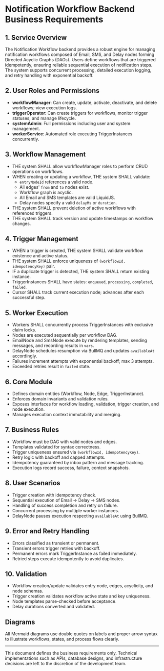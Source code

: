 # Notification Workflow Backend Business Requirements

## 1. Service Overview
The Notification Workflow backend provides a robust engine for managing notification workflows composed of Email, SMS, and Delay nodes forming Directed Acyclic Graphs (DAGs). Users define workflows that are triggered idempotently, ensuring reliable sequential execution of notification steps. The system supports concurrent processing, detailed execution logging, and retry handling with exponential backoff.

## 2. User Roles and Permissions
- **workflowManager**: Can create, update, activate, deactivate, and delete workflows; view execution logs.
- **triggerOperator**: Can create triggers for workflows, monitor trigger statuses, and manage lifecycle.
- **systemAdmin**: Full permissions including user and system management.
- **workerService**: Automated role executing TriggerInstances concurrently.

## 3. Workflow Management
- THE system SHALL allow workflowManager roles to perform CRUD operations on workflows.
- WHEN creating or updating a workflow, THE system SHALL validate:
  - `entryNodeId` references a valid node.
  - All edges' `from` and `to` nodes exist.
  - Workflow graph is acyclic.
  - All Email and SMS templates are valid LiquidJS.
  - Delay nodes specify a valid `delayMs` or `duration`.
- THE system SHALL prevent deletion of active workflows with referenced triggers.
- THE system SHALL track version and update timestamps on workflow changes.

## 4. Trigger Management
- WHEN a trigger is created, THE system SHALL validate workflow existence and active status.
- THE system SHALL enforce uniqueness of `(workflowId, idempotencyKey)` pair.
- IF a duplicate trigger is detected, THE system SHALL return existing instance.
- TriggerInstances SHALL have states: `enqueued`, `processing`, `completed`, `failed`.
- Cursor SHALL track current execution node; advances after each successful step.

## 5. Worker Execution
- Workers SHALL concurrently process TriggerInstances with exclusive claim locks.
- Nodes are executed sequentially per workflow DAG.
- EmailNode and SmsNode execute by rendering templates, sending messages, and recording results in `vars`.
- DelayNode schedules resumption via BullMQ and updates `availableAt` accordingly.
- Failures increment attempts with exponential backoff; max 3 attempts.
- Exceeded retries result in `failed` state.

## 6. Core Module
- Defines domain entities (Workflow, Node, Edge, TriggerInstance).
- Enforces domain invariants and validation rules.
- Exposes interfaces for workflow loading, validation, trigger creation, and node execution.
- Manages execution context immutability and merging.

## 7. Business Rules
- Workflow must be DAG with valid nodes and edges.
- Templates validated for syntax correctness.
- Trigger uniqueness ensured via `(workflowId, idempotencyKey)`.
- Retry logic with backoff and capped attempts.
- Idempotency guaranteed by inbox pattern and message tracking.
- Execution logs record success, failure, context snapshots.

## 8. User Scenarios
- Trigger creation with idempotency check.
- Sequential execution of Email → Delay → SMS nodes.
- Handling of success completion and retry on failure.
- Concurrent processing by multiple worker instances.
- DelayNode pauses execution respecting `availableAt` using BullMQ.

## 9. Error and Retry Handling
- Errors classified as transient or permanent.
- Transient errors trigger retries with backoff.
- Permanent errors mark TriggerInstance as failed immediately.
- Retried steps execute idempotently to avoid duplicates.

## 10. Validation
- Workflow creation/update validates entry node, edges, acyclicity, and node schemas.
- Trigger creation validates workflow active state and key uniqueness.
- Node templates parse-checked before acceptance.
- Delay durations converted and validated.

## Diagrams
All Mermaid diagrams use double quotes on labels and proper arrow syntax to illustrate workflows, states, and process flows clearly.

---

This document defines the business requirements only. Technical implementations such as APIs, database designs, and infrastructure decisions are left to the discretion of the development team.